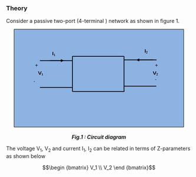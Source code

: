 ### Theory

 Consider a passive two-port (4-terminal ) network as shown in figure 1.
 
<div align="center">
<img src="images/main tp.jpg" />
	
***Fig.1 : Circuit diagram***
</div>

The voltage V<sub>1</sub>, V<sub>2</sub>  and current I<sub>1</sub>, I<sub>2</sub> can be related in terms of Z-parameters as shown below

$$\begin {bmatrix}
	V_1 \\
	V_2
	\end {bmatrix}$$
	


<script id="MathJax-script" async src="https://cdn.jsdelivr.net/npm/mathjax@3/es5/tex-mml-chtml.js"></script>				
